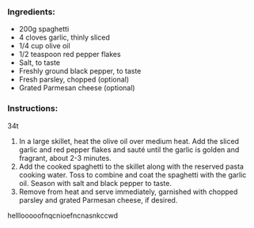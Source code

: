 ### Ingredients:

- 200g spaghetti
- 4 cloves garlic, thinly sliced
- 1/4 cup olive oil
- 1/2 teaspoon red pepper flakes
- Salt, to taste
- Freshly ground black pepper, to taste
- Fresh parsley, chopped (optional)
- Grated Parmesan cheese (optional)

### Instructions:
34t

1. In a large skillet, heat the olive oil over medium heat. Add the sliced garlic and red pepper flakes and sauté until the garlic is golden and fragrant, about 2-3 minutes.
1. Add the cooked spaghetti to the skillet along with the reserved pasta cooking water. Toss to combine and coat the spaghetti with the garlic oil. Season with salt and black pepper to taste.
1. Remove from heat and serve immediately, garnished with chopped parsley and grated Parmesan cheese, if desired.


helllooooofnqcnioefncnasnkccwd